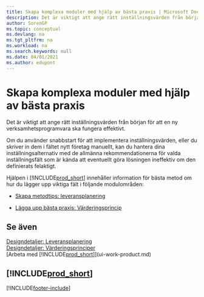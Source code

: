 ```yaml
---
title: Skapa komplexa moduler med hjälp av bästa praxis | Microsoft Docs
description: Det är viktigt att ange rätt inställningsvärden från början för att en ny verksamhetsprogramvara ska fungera effektivt.
author: SorenGP
ms.topic: conceptual
ms.devlang: na
ms.tgt_pltfrm: na
ms.workload: na
ms.search.keywords: null
ms.date: 04/01/2021
ms.author: edupont
---
```

# <a name="set-up-complex-application-areas-using-best-practices"></a>Skapa komplexa moduler med hjälp av bästa praxis
Det är viktigt att ange rätt inställningsvärden från början för att en ny verksamhetsprogramvara ska fungera effektivt.  

 Om du använder snabbstart för att implementera inställningsvärden, eller du skriver in dem i fältet nytt företag manuellt, kan du hantera dina inställningsalternativ med de allmänna rekommendationerna för valda inställningsfält som är kända att eventuellt göra lösningen ineffektiv om den definierats felaktigt.  

 Hjälpen i [!INCLUDE[prod_short](includes/prod_short.md)] innehåller information för bästa metod om hur du lägger upp viktiga fält i följande modulområden:  

-   [Skapa metodtips: leveransplanering](setup-best-practices-supply-planning.md)  

-   [Lägga upp bästa praxis: Värderingsprincip](setup-best-practices-costing-method.md)  

## <a name="see-also"></a>Se även
[Designdetaljer: Leveransplanering](design-details-supply-planning.md)   
[Designdetaljer: Värderingsprinciper](design-details-costing-methods.md)  
[Arbeta med [!INCLUDE[prod_short](includes/prod_short.md)]](ui-work-product.md)

## [!INCLUDE[prod_short](includes/free_trial_md.md)]  
 


[!INCLUDE[footer-include](includes/footer-banner.md)]
